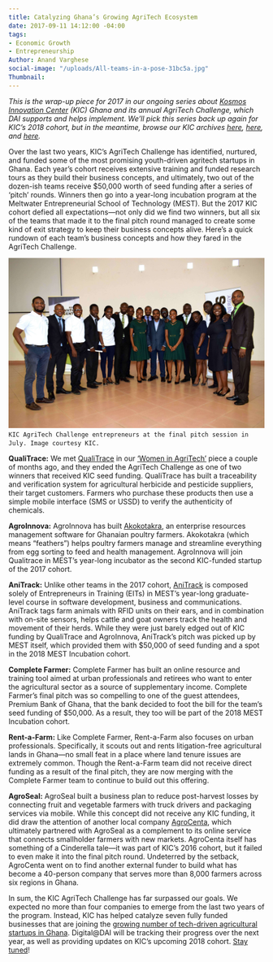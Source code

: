 ```yaml
---
title: Catalyzing Ghana’s Growing AgriTech Ecosystem
date: 2017-09-11 14:12:00 -04:00
tags:
- Economic Growth
- Entrepreneurship
Author: Anand Varghese
social-image: "/uploads/All-teams-in-a-pose-31bc5a.jpg"
Thumbnail: 
---
```


*This is the wrap-up piece for 2017 in our ongoing series about [Kosmos Innovation Center](http://www.kosmosinnovationcenter.com/) (KIC) Ghana and its annual AgriTech Challenge, which DAI supports and helps implement. We’ll pick this series back up again for KIC’s 2018 cohort, but in the meantime, browse our KIC archives [here](https://dai-global-digital.com/women-in-agritech-profiles-from-ghana.html), [here](https://dai-global-digital.com/ict-in-the-agricultural-sector-business-concepts-from-ghanaian-youth.html), and [here](https://dai-global-digital.com/ghana-agritech-exchange.html).*

<!--more-->

Over the last two years, KIC’s AgriTech Challenge has identified, nurtured, and funded some of the most promising youth-driven agritech startups in Ghana. Each year’s cohort receives extensive training and funded research tours as they build their business concepts, and ultimately, two out of the dozen-ish teams receive $50,000 worth of seed funding after a series of ‘pitch’ rounds. Winners then go into a year-long incubation program at the Meltwater Entrepreneurial School of Technology (MEST). But the 2017 KIC cohort defied all expectations—not only did we find two winners, but all six of the teams that made it to the final pitch round managed to create some kind of exit strategy to keep their business concepts alive. Here’s a quick rundown of each team’s business concepts and how they fared in the AgriTech Challenge.

![All-teams-in-a-pose-31bc5a.jpg](/uploads/All-teams-in-a-pose-31bc5a.jpg)
`KIC AgriTech Challenge entrepreneurs at the final pitch session in July. Image courtesy KIC.`

**QualiTrace:** We met [QualiTrace](https://www.facebook.com/QualiTrace/) in our [‘Women in AgriTech’](https://dai-global-digital.com/women-in-agritech-profiles-from-ghana.html) piece a couple of months ago, and they ended the AgriTech Challenge as one of two winners that received KIC seed funding. QualiTrace has built a traceability and verification system for agricultural herbicide and pesticide suppliers, their target customers. Farmers who purchase these products then use a simple mobile interface (SMS or USSD) to verify the authenticity of chemicals.

**AgroInnova:** AgroInnova has built [Akokotakra](http://akokotakra.com/app), an enterprise resources management software for Ghanaian poultry farmers. Akokotakra (which means “feathers”) helps poultry farmers manage and streamline everything from egg sorting to feed and health management. AgroInnova will join Qualitrace in MEST’s year-long incubator as the second KIC-funded startup of the 2017 cohort.

**AniTrack:** Unlike other teams in the 2017 cohort, [AniTrack](http://anitrackgh.com/) is composed solely of Entrepreneurs in Training (EITs) in MEST’s year-long graduate-level course in software development, business and communications. AniTrack tags farm animals with RFID units on their ears, and in combination with on-site sensors, helps cattle and goat owners track the health and movement of their herds. While they were just barely edged out of KIC funding by QualiTrace and AgroInnova, AniTrack’s pitch was picked up by MEST itself, which provided them with $50,000 of seed funding and a spot in the 2018 MEST Incubation cohort.

**Complete Farmer:** Complete Farmer has built an online resource and training tool aimed at urban professionals and retirees who want to enter the agricultural sector as a source of supplementary income. Complete Farmer’s final pitch was so compelling to one of the guest attendees, Premium Bank of Ghana, that the bank decided to foot the bill for the team’s seed funding of $50,000. As a result, they too will be part of the 2018 MEST Incubation cohort.

**Rent-a-Farm:** Like Complete Farmer, Rent-a-Farm also focuses on urban professionals. Specifically, it scouts out and rents litigation-free agricultural lands in Ghana—no small feat in a place where land tenure issues are extremely common. Though the Rent-a-Farm team did not receive direct funding as a result of the final pitch, they are now merging with the Complete Farmer team to continue to build out this offering.

**AgroSeal:** AgroSeal built a business plan to reduce post-harvest losses by connecting fruit and vegetable farmers with truck drivers and packaging services via mobile. While this concept did not receive any KIC funding, it did draw the attention of another local company [AgroCenta](https://agrocenta.com/), which ultimately partnered with AgroSeal as a complement to its online service that connects smallholder farmers with new markets. AgroCenta itself has something of a Cinderella tale—it was part of KIC’s 2016 cohort, but it failed to even make it into the final pitch round. Undeterred by the setback, AgroCenta went on to find another external funder to build what has become a 40-person company that serves more than 8,000 farmers across six regions in Ghana.

In sum, the KIC AgriTech Challenge has far surpassed our goals. We expected no more than four companies to emerge from the last two years of the program. Instead, KIC has helped catalyze seven fully funded businesses that are joining the [growing number of tech-driven agricultural startups in Ghana](https://qz.com/1022969/farmers-are-the-secret-ingredient-for-ghanas-most-innovative-startups/). Digital@DAI will be tracking their progress over the next year, as well as providing updates on KIC’s upcoming 2018 cohort. [Stay tuned](https://confirmsubscription.com/h/r/066AFBA15492935C)!
